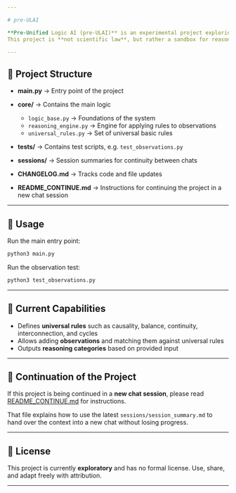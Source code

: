 ```yaml
---

# pre-ULAI

**Pre-Unified Logic AI (pre-ULAI)** is an experimental project exploring how basic universal reasoning seeds can be encoded, tested, and gradually expanded into more complex logic structures.
This project is **not scientific law**, but rather a sandbox for reasoning, testing, and observing patterns.

---
```


## 📂 Project Structure

* **main.py** → Entry point of the project
* **core/** → Contains the main logic

  * `logic_base.py` → Foundations of the system
  * `reasoning_engine.py` → Engine for applying rules to observations
  * `universal_rules.py` → Set of universal basic rules
* **tests/** → Contains test scripts, e.g. `test_observations.py`
* **sessions/** → Session summaries for continuity between chats
* **CHANGELOG.md** → Tracks code and file updates
* **README\_CONTINUE.md** → Instructions for continuing the project in a new chat session

---

## 🚀 Usage

Run the main entry point:

```bash
python3 main.py
```

Run the observation test:

```bash
python3 test_observations.py
```

---

## 🧪 Current Capabilities

* Defines **universal rules** such as causality, balance, continuity, interconnection, and cycles
* Allows adding **observations** and matching them against universal rules
* Outputs **reasoning categories** based on provided input

---

## 🔄 Continuation of the Project

If this project is being continued in a **new chat session**, please read
[README\_CONTINUE.md](README_CONTINUE.md) for instructions.

That file explains how to use the latest `sessions/session_summary.md` to hand over the context into a new chat without losing progress.

---

## 📜 License

This project is currently **exploratory** and has no formal license.
Use, share, and adapt freely with attribution.

---

